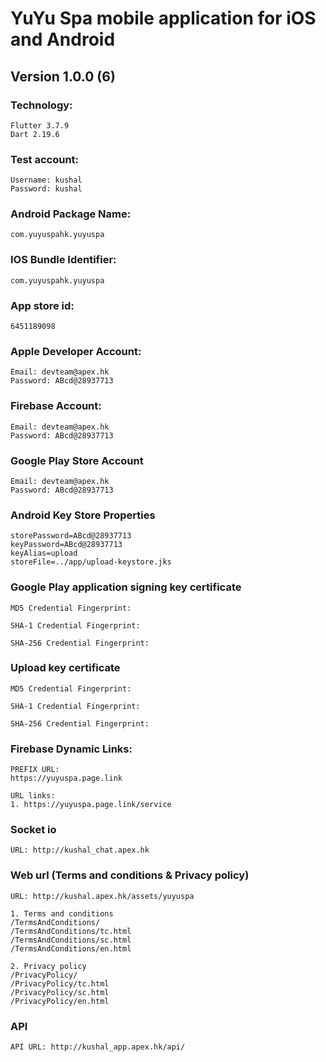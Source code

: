 # YuYu Spa mobile application for iOS and Android

## Version 1.0.0 (6)

### Technology: 
```
Flutter 3.7.9
Dart 2.19.6 
```

### Test account:
```
Username: kushal
Password: kushal
```

### Android Package Name:
```
com.yuyuspahk.yuyuspa
```

### IOS Bundle Identifier:
```
com.yuyuspahk.yuyuspa
```

### App store id:
```
6451189098
```

### Apple Developer Account:
```
Email: devteam@apex.hk
Password: ABcd@28937713
```

### Firebase Account:
```
Email: devteam@apex.hk
Password: ABcd@28937713
```

### Google Play Store Account
```
Email: devteam@apex.hk
Password: ABcd@28937713
```

### Android Key Store Properties
```
storePassword=ABcd@28937713
keyPassword=ABcd@28937713
keyAlias=upload
storeFile=../app/upload-keystore.jks
```

### Google Play application signing key certificate
```
MD5 Credential Fingerprint: 

SHA-1 Credential Fingerprint: 

SHA-256 Credential Fingerprint: 

```

### Upload key certificate
```
MD5 Credential Fingerprint: 

SHA-1 Credential Fingerprint: 

SHA-256 Credential Fingerprint: 

```

### Firebase Dynamic Links:
```
PREFIX URL:
https://yuyuspa.page.link

URL links:
1. https://yuyuspa.page.link/service
```

### Socket io
```
URL: http://kushal_chat.apex.hk
```

### Web url (Terms and conditions & Privacy policy)
```
URL: http://kushal.apex.hk/assets/yuyuspa

1. Terms and conditions
/TermsAndConditions/
/TermsAndConditions/tc.html
/TermsAndConditions/sc.html
/TermsAndConditions/en.html

2. Privacy policy
/PrivacyPolicy/
/PrivacyPolicy/tc.html
/PrivacyPolicy/sc.html
/PrivacyPolicy/en.html
```

### API 
```
API URL: http://kushal_app.apex.hk/api/
```

